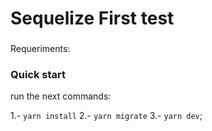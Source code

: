 # Sequelize First test

###

Requeriments:

### Quick start

run the next commands:

1.- `yarn install`
2.- `yarn migrate`
3.- `yarn dev`;

